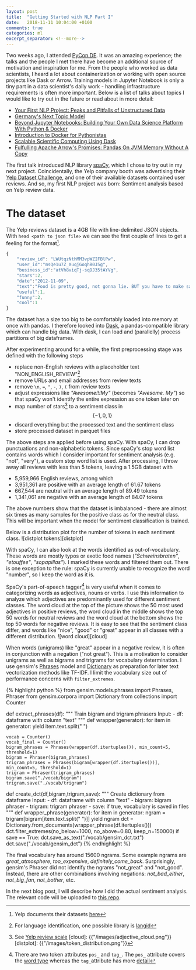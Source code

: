 ```yaml
---
layout: post
title:  "Getting Started with NLP Part I"
date:   2018-11-11 10:04:00 +0100
comments: true
categories: ml
excerpt_separator: <!--more-->
---
```

Two weeks ago, I attended [PyCon.DE](https://de.pycon.org/). It was an amazing experience; the talks and the people I met there have become an additional source of motivation and inspiration for me. From the people who worked as data scientists, I heard a lot about containerization or working with open source projects like Dask or Arrow. Training models in Jupyter Notebook is only a tiny part in a data scientist's daily work - handling infrastructure requirements is often more important. Below is a list of talks about topics I would like to try out in the future or read about in more detail:

* [Your First NLP Project: Peaks and Pitfalls of Unstructured Data](https://www.youtube.com/watch?v=bf2hISLgK84)
* [Germany's Next Topic Model](https://www.youtube.com/watch?v=sI7VpFNiy_I)
* [Beyond Jupyter Notebooks: Building Your Own Data Science Platform With Python & Docker](https://www.youtube.com/watch?v=xU2KUE68yFE)
* [Introduction to Docker for Pythonistas](https://www.youtube.com/watch?v=Fqq6F68SQFY)
* [Scalable Scientific Computing Using Dask](https://www.youtube.com/watch?v=OhstDq8l3OM)
* [Fulfulling Apache Arrow's Promises: Pandas On JVM Memory Without A Copy](https://www.youtube.com/watch?v=xW7IOaQvDsU)


The first talk introduced NLP library [spaCy](https://spacy.io/), which I chose to try out in my next project. Coincidentally, the Yelp company booth was advertising their [Yelp Dataset Challenge](https://www.yelp.com/dataset/challenge), and one of their available datasets contained user reviews. And so, my first NLP project was born: Sentiment analysis based on Yelp review data. 

<!--more-->

# The dataset
The Yelp reviews dataset is a 4GB file with line-delimited JSON objects. With `head <path to json file>` we can see the first couple of lines to get a feeling for the format[^1].
```javascript
{
    "review_id": "LWUtqzNthMM3vpWZIFBlPw",
    "user_id":"msQe1u7Z_XuqjGoqhB0J5g",
    "business_id":"atVh8viqTj-sqDJ35tAYVg",
    "stars":2,
    "date":"2012-11-09",
    "text":"Food is pretty good, not gonna lie. BUT you have to make sacrifices if you choose to eat there. It literally takes an hour to an hour and a half to deliver food.Seriously. EVERY SINGLE TIME. Doesnt matter if we order at 8am, 10am or 1pm. Never fails, they take F-O-R-E-V-E-R. If you dont get what you ordered or you are upset by them delivering your breakfast around LUNCH time, be ready to have the owner talk down to you and be a total bitch to you for i dont know, justwanting what you pay for?! \n\nIts over priced. But its decently tasteful food. Takes forever. Owners awitch. And i'm pretty sure that they continuing forget to pack my extra ranch just to piss me off. \n\nEnd Rant. \n\nPS- I've never gone in there to eat because i frankly, i'd rather tip the nice delivery driver then the ignorant imbeciles that work in the dining area. \n\nPPS- My hot chocolate today was cold.They should call it Cold Chocolate. Or start caring if their hot chocolate is hot. One of the two wouldbe great!",
    "useful":1,
    "funny":2,
    "cool":1
}
```
The dataset has a size too big to be comfortably loaded into memory at once with pandas. I therefore looked into [Dask](https://dask.org/), a pandas-compatible library which can handle big data. With dask, I can load and (parallelly) process partitions of big dataframes.

After experimenting around for a while, the first preprocessing stage was defined with the following steps
* replace non-English reviews with a placeholder text "NON_ENGLISH_REVIEW"[^2]
* remove URLs and email addresses from review texts 
* remove `\n`, `=`, `"`, `-`, `)`, `(` from review texts
* adjust expressions like _"Awesome!!!My"_ (becomes _"Awesome. My"_) so that spaCy won't identify the entire expression as one token later on
* map number of stars[^3] to a sentiment class in $$\{-1,0,1\}$$
* discard everything but the processed text and the sentiment class
* store processed dataset in parquet files

The above steps are applied before using spaCy. With spaCy, I can drop punctuations and non-alphabetic tokens. Since spaCy's stop word list contains words which I consider important for sentiment analysis (e.g. "not", "very"), a custom stop word list is used. After processing, I throw away all reviews with less than 5 tokens, leaving a 1.5GB dataset with

* 5,959,966 English reviews, among which
* 3,951,361 are positive with an average length of 61.67 tokens
* 667,544 are neutral with an average length of 89.49 tokens
* 1,341,061 are negative with an average length of 84.07 tokens

The above numbers show that the dataset is imbalanced - there are almost six times as many samples for the positive class as for the neutral class. This will be important when the model for sentiment classification is trained. 

Below is a distribution plot for the number of tokens in each sentiment class.
![distplot tokens][distplot]

With spaCy, I can also look at the words identified as out-of-vocabulary. These words are mostly typos or exotic food names (_"Schweinsbraten"_, _"etouffee"_, _"sopapillas"_). I marked these words and filtered them out. There is one exception to the rule: spaCy is currently unable to recognize the word "number", so I keep the word as it is.

SpaCy's part-of-speech tagger[^4] is very useful when it comes to categorizing words as adjectives, nouns or verbs. I use this information to analyze which adjectives are predominantly used for different sentiment classes. The word cloud at the top of the picture shows the 50 most used adjectives in positive reviews, the word cloud in the middle shows the top 50 words for neutral reviews and the word cloud at the bottom shows the top 50 words for negative reviews. It is easy to see that the sentiment class differ, and words like "nice", "good" or "great" appear in all classes with a different distribution. 
![word cloud][cloud]

When words (unigrams) like "great" appear in a negative review, it is often in conjunction with a negation ("not great"). This is a motivation to consider unigrams as well as bigrams and trigrams for vocabulary determination. I use gensim's [Phrases](https://radimrehurek.com/gensim/models/phrases.html) model and [Dictionary](https://radimrehurek.com/gensim/corpora/dictionary.html) as preparation for later text vectorization methods like TF-IDF. I limit the vocabulary size out of performance concerns with `filter_extremes`.

{% highlight python %}
from gensim.models.phrases import Phrases, Phraser
from gensim.corpora import Dictionary
from collections import Counter

def extract_phrases(df):
    """
    Train bigram and trigram phrasers
    Input:
    - df: dataframe with column "text"
    """
    def wrapper(generator):
        for item in generator:
            yield item.text.split(" ")  

    vocab = Counter()
    vocab_final = Counter()
    bigram_phrases = Phrases(wrapper(df.itertuples()), min_count=5, threshold=1)
    bigram = Phraser(bigram_phrases)
    trigram_phrases = Phrases(bigram[wrapper(df.itertuples())], min_count=5, threshold=1)
    trigram = Phraser(trigram_phrases)
    bigram.save("./vocab/bigram")
    trigram.save("./vocab/trigram")

def create_dct(df,bigram,trigram,save):
    """
    Create dictionary from dataframe
    Input:
    - df: dataframe with column "text"
    - bigram: bigram phraser
    - trigram: trigram phraser
    - save: if true, vocabulary is saved in files
    """
    def wrapper_phrase(generator):
        for item in generator:
            ngram  = trigram[bigram[item.text.split(" ")]]
            yield ngram
    dct = Dictionary.from_documents(wrapper_phrase(df.itertuples()))
    dct.filter_extremes(no_below=1000, no_above=0.80, keep_n=150000)
    if save == True:
        dct.save_as_text("./vocab/gensim_dct.txt")
        dct.save("./vocab/gensim_dct")
{% endhighlight %}

The final vocabulary has around 15600 ngrams. Some example ngrams are *great_atmosphere*, *too_expensive*, *definitely_come_back*. Surprisingly, gensim's Phraser did not identify the ngrams "not_great" and "not_good". Instead, there are other combinations involving negations: *not_bad_either*, *not_big_fan*, *not_bother*, etc.

In the next blog post, I will describe how I did the actual sentiment analysis. The relevant code will be uploaded to [this repo](https://github.com/ViviLearns2Code/yelp-review).


[^1]: Yelp documents their datasets [here](https://www.yelp.com/dataset/documentation/main)
[^2]: For language identification, one possible library is [langid](https://github.com/saffsd/langid.py)
[^3]: See [Yelp review scale](https://www.yelp.com/developers/display_requirements)
[cloud]: {{"/images/adjective_cloud.png"}}
[distplot]: {{"/images/token_distribution.png"}}
[^4]: There are two token attributes `pos_` and `tag_`. The `pos_` attribute covers the [word type](http://universaldependencies.org/u/pos/) whereas the `tag_`attribute has more [detail](https://www.ling.upenn.edu/courses/Fall_2003/ling001/penn_treebank_pos.html)